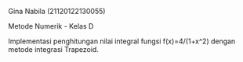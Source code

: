 Gina Nabila (21120122130055)

Metode Numerik - Kelas D

Implementasi penghitungan nilai integral fungsi f(x)=4/(1+x^2) dengan metode integrasi Trapezoid. 
